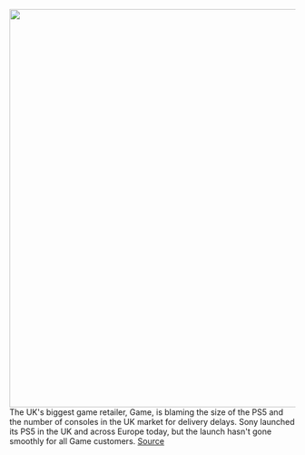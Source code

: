 <img src='https://cdn.vox-cdn.com/thumbor/YCDRrYfywzlmvRaSCWb-dWZQ8C8=/0x0:2040x1360/1200x800/filters:focal(857x517:1183x843)/cdn.vox-cdn.com/uploads/chorus_image/image/67816956/vpavic_4278_20201030_0292.0.jpg' width='700px' /><br/>
The UK's biggest game retailer, Game, is blaming the size of the PS5 and the number of consoles in the UK market for delivery delays. Sony launched its PS5 in the UK and across Europe today, but the launch hasn't gone smoothly for all Game customers.
<a href='https://www.theverge.com/2020/11/19/21575181/sony-ps5-launch-uk-game-delivery-delays-yodel'> Source <a/>